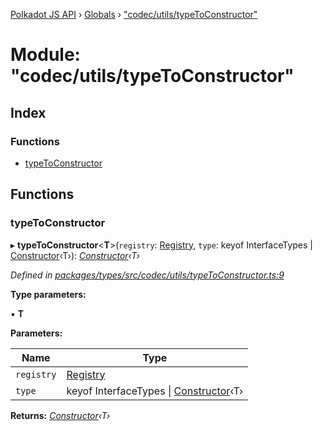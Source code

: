 [Polkadot JS API](../README.md) › [Globals](../globals.md) › ["codec/utils/typeToConstructor"](_codec_utils_typetoconstructor_.md)

# Module: "codec/utils/typeToConstructor"

## Index

### Functions

* [typeToConstructor](_codec_utils_typetoconstructor_.md#typetoconstructor)

## Functions

###  typeToConstructor

▸ **typeToConstructor**<**T**>(`registry`: [Registry](../interfaces/_types_registry_.registry.md), `type`: keyof InterfaceTypes | [Constructor](../interfaces/_types_codec_.constructor.md)‹T›): *[Constructor](../interfaces/_types_codec_.constructor.md)‹T›*

*Defined in [packages/types/src/codec/utils/typeToConstructor.ts:9](https://github.com/polkadot-js/api/blob/f8d4fcaf04/packages/types/src/codec/utils/typeToConstructor.ts#L9)*

**Type parameters:**

▪ **T**

**Parameters:**

Name | Type |
------ | ------ |
`registry` | [Registry](../interfaces/_types_registry_.registry.md) |
`type` | keyof InterfaceTypes &#124; [Constructor](../interfaces/_types_codec_.constructor.md)‹T› |

**Returns:** *[Constructor](../interfaces/_types_codec_.constructor.md)‹T›*
